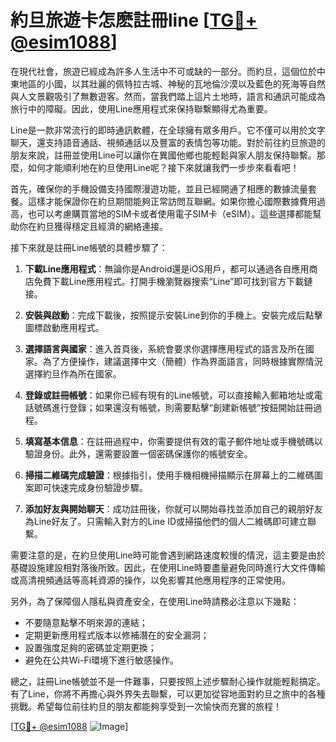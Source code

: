 # 約旦旅遊卡怎麽註冊line [[TG💪+ @esim1088](https://t.me/s/esim1088)]

在現代社會，旅遊已經成為許多人生活中不可或缺的一部分。而約旦，這個位於中東地區的小國，以其壯麗的佩特拉古城、神秘的瓦地倫沙漠以及藍色的死海等自然與人文景觀吸引了無數遊客。然而，當我們踏上這片土地時，語言和通訊可能成為旅行中的障礙。因此，使用Line應用程式來保持聯繫顯得尤為重要。

Line是一款非常流行的即時通訊軟體，在全球擁有眾多用戶。它不僅可以用於文字聊天，還支持語音通話、視頻通話以及豐富的表情包等功能。對於前往約旦旅遊的朋友來說，註冊並使用Line可以讓你在異國他鄉也能輕鬆與家人朋友保持聯繫。那麼，如何才能順利地在約旦使用Line呢？接下來就讓我們一步步來看看吧！

首先，確保你的手機設備支持國際漫遊功能，並且已經開通了相應的數據流量套餐。這樣才能保證你在約旦期間能夠正常訪問互聯網。如果你擔心國際數據費用過高，也可以考慮購買當地的SIM卡或者使用電子SIM卡（eSIM）。這些選擇都能幫助你在約旦獲得穩定且經濟的網絡連接。

接下來就是註冊Line帳號的具體步驟了：

1. **下載Line應用程式**：無論你是Android還是iOS用戶，都可以通過各自應用商店免費下載Line應用程式。打開手機瀏覽器搜索“Line”即可找到官方下載鏈接。

2. **安裝與啟動**：完成下載後，按照提示安裝Line到你的手機上。安裝完成后點擊圖標啟動應用程式。

3. **選擇語言與國家**：進入首頁後，系統會要求你選擇應用程式的語言及所在國家。為了方便操作，建議選擇中文（簡體）作為界面語言，同時根據實際情況選擇約旦作為所在國家。

4. **登錄或註冊帳號**：如果你已經有現有的Line帳號，可以直接輸入郵箱地址或電話號碼進行登錄；如果還沒有帳號，則需要點擊“創建新帳號”按鈕開始註冊過程。

5. **填寫基本信息**：在註冊過程中，你需要提供有效的電子郵件地址或手機號碼以驗證身份。此外，還需要設置一個密碼保護你的帳號安全。

6. **掃描二維碼完成驗證**：根據指引，使用手機相機掃描顯示在屏幕上的二維碼圖案即可快速完成身份驗證步驟。

7. **添加好友與開始聊天**：成功註冊後，你就可以開始尋找並添加自己的親朋好友為Line好友了。只需輸入對方的Line ID或掃描他們的個人二維碼即可建立聯繫。

需要注意的是，在約旦使用Line時可能會遇到網路速度較慢的情況，這主要是由於基礎設施建設相對落後所致。因此，在使用Line時要盡量避免同時進行大文件傳輸或高清視頻通話等高耗資源的操作，以免影響其他應用程序的正常使用。

另外，為了保障個人隱私與資產安全，在使用Line時請務必注意以下幾點：
- 不要隨意點擊不明來源的連結；
- 定期更新應用程式版本以修補潛在的安全漏洞；
- 設置強度足夠的密碼並定期更換；
- 避免在公共Wi-Fi環境下進行敏感操作。

總之，註冊Line帳號並不是一件難事，只要按照上述步驟耐心操作就能輕鬆搞定。有了Line，你將不再擔心與外界失去聯繫，可以更加從容地面對約旦之旅中的各種挑戰。希望每位前往約旦的朋友都能夠享受到一次愉快而充實的旅程！

[[TG💪+ @esim1088](https://t.me/s/esim1088) ![Image](https://i.postimg.cc/4NQfJmqS/Snipaste-2025-05-13-00-14-12.png)]
